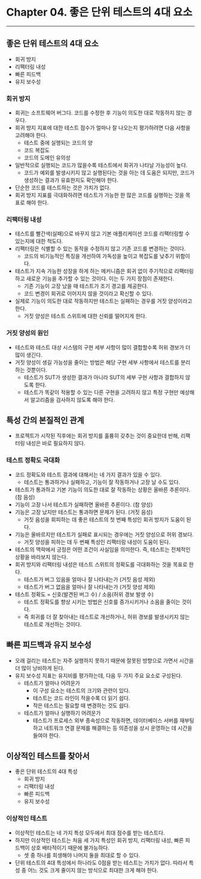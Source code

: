# Chapter 04. 좋은 단위 테스트의 4대 요소
- - -

## 좋은 단위 테스트의 4대 요소 
* 회귀 방지
* 리팩터링 내성
* 빠른 피드백
* 유지 보수성 

### 회귀 방지
* 회귀는 소프트웨어 버그다. 코드를 수정한 후 기능이 의도한 대로 작동하지 않는 경우다.
* 회귀 방지 지표에 대한 테스트 점수가 얼마나 잘 나오는지 평가하려면 다음 사항을 고려해야 한다.
  * 테스트 중에 실행되는 코드의 양
  * 코드 복잡도
  * 코드의 도메인 유의성
* 일반적으로 실행되는 코드가 많을수록 테스트에서 회귀가 나타날 가능성이 높다.
  * 코드가 예외를 발생시키지 않고 실행된다는 것을 아는 데 도움은 되지만, 코드가 생성하는 결과가 유효한지도 확인해야 한다.
* 단순한 코드를 테스트하는 것은 가치가 없다.
* 회귀 방지 지표를 극대화하려면 테스트가 가능한 한 많은 코드를 실행하는 것을 목표로 해야 한다.

### 리팩터링 내성
* 테스트를 빨간색(실패)으로 바꾸지 않고 기본 애플리케이션 코드를 리팩터링할 수 있는지에 대한 척도다.
* 리팩터링은 식별할 수 있는 동작을 수정하지 않고 기존 코드를 변경하는 것이다.
  * 코드의 비기능적인 특징을 개선하여 가독성을 높이고 복잡도를 낮추기 위함이다.
* 테스트가 지속 가능한 성장을 하게 하는 메커니즘은 회귀 없이 주기적으로 리팩터링하고 새로운 기능을 추가할 수 있는 것이다. 이는 두 가지 장점이 존재한다.
  * 기존 기능이 고장 났을 때 테스트가 조기 경고를 제공한다.
  * 코드 변경이 회귀로 이어지지 않을 것이라고 확신할 수 있다.
* 실제로 기능이 의도한 대로 작동하지만 테스트는 실패하는 경우를 거짓 양성이라고 한다.
  * 거짓 양성은 테스트 스위트에 대한 신뢰를 떨어지게 한다.

### 거짓 양성의 원인
* 테스트와 테스트 대상 시스템의 구현 세부 사항이 많이 결합할수록 허위 경보가 더 많이 생긴다.
* 거짓 양성이 생길 가능성을 줄이는 방법은 해당 구현 세부 사항에서 테스트를 분리하는 것뿐이다.
  * 테스트가 SUT가 생성한 결과가 아니라 SUT의 세부 구현 사항과 결합하지 않도록 한다.
  * 테스트가 똑같이 적용할 수 있는 다른 구현을 고려하지 않고 특정 구현만 예상해서 알고리즘을 검사하지 않도록 해야 한다.

## 특성 간의 본질적인 관계
* 프로젝트가 시작된 직후에는 회귀 방지를 훌륭히 갖추는 것이 중요한데 반해, 리팩터링 내성은 바로 필요하지 않다.

### 테스트 정확도 극대화
* 코드 정확도와 테스트 결과에 대해서는 네 가지 결과가 있을 수 있다.
  * 테스트는 통과하거나 실패하고, 기능이 잘 작동하거나 고장 날 수도 있다.
* 테스트가 통과하고 기본 기능이 의도한 대로 잘 작동하는 상황은 올바른 추론이다. (참 음성)
* 기능이 고장 나서 테스트가 실패하면 올바른 추론이다. (참 양성)
* 기능은 고장 났지만 테스트는 통과하면 문제가 된다. (거짓 음성)
  * 거짓 음성을 회피하는 데 좋은 테스트의 첫 번째 특성인 회귀 방지가 도움이 된다.
* 기능은 올바르지만 테스트가 실패로 표시되는 경우에는 거짓 양성으로 허위 경보다.
  * 거짓 양성을 피하는 데 두 번째 특성인 리팩터링 내성이 도움이 된다.
* 테스트의 맥락에서 긍정은 어떤 조건이 사실임을 의미한다. 즉, 테스트는 전체적인 상황을 바라보지 않는다.
* 회귀 방지와 리팩터링 내성은 테스트 스위트의 정확도를 극대화하는 것을 목표로 한다.
  * 테스트가 버그 있음을 얼마나 잘 나타내는가 (거짓 음성 제외)
  * 테스트가 버그 없음을 얼마나 잘 나타내는가 (거짓 양성 제외)
* 테스트 정확도 = 신호(발견된 버그 수) / 소음(허위 경보 발생 수)
  * 테스트 정확도를 향상 시키는 방법은 신호를 증가시키거나 소음을 줄이는 것이다.
  * 즉 회귀를 더 잘 찾아내는 테스트로 개선하거나, 허위 경보를 발생시키지 않는 테스트로 개선하는 것이다.

## 빠른 피드백과 유지 보수성
* 오래 걸리는 테스트는 자주 실행하지 못하기 때문에 잘못된 방향으로 가면서 시간을 더 많이 낭비하게 된다.
* 유지 보수성 지표는 유지비를 평가하는데, 다음 두 가지 주요 요소로 구성된다.
  * 테스트가 얼마나 어려운가
    * 이 구성 요소는 테스트의 크기와 관련이 있다.
    * 테스트는 코드 라인이 적을수록 더 읽기 쉽다.
    * 작은 테스트는 필요할 때 변경하는 것도 쉽다.
  * 테스트가 얼마나 실행하기 어려운가
    * 테스트가 프로세스 외부 종속성으로 작동하면, 데이터베이스 서버를 재부팅하고 네트워크 연결 문제를 해결하는 등 의존성을 상시 운영하는 데 시간을 들여야 한다.

## 이상적인 테스트를 찾아서
* 좋은 단위 테스트의 4대 특성
  * 회귀 방지
  * 리팩터링 내성
  * 빠른 피드백
  * 유지 보수성

### 이상적인 테스트
* 이상적인 테스트는 네 가지 특성 모두에서 최대 점수를 받는 테스트다.
* 하지만 이상적인 테스트는 처음 세 가지 특성인 회귀 방지, 리팩터링 내성, 빠른 피드백이 상호 배타적이기 때문에 불가능하다.
  * 셋 중 하나를 희생해야 나머지 둘을 최대로 할 수 있다.
* 단위 테스트의 4대 특성에서 하나라도 0점을 받는 테스트는 가치가 없다. 따라서 특성 중 어느 것도 크게 줄이지 않는 방식으로 최대한 크게 해야 한다.